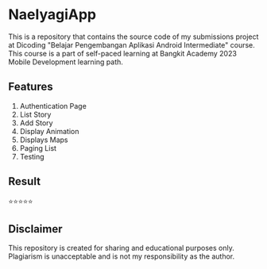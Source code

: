 # NaeIyagiApp
This is a repository that contains the source code of my submissions project at Dicoding "Belajar Pengembangan Aplikasi Android Intermediate" course. This course is a part of self-paced learning at Bangkit Academy 2023 Mobile Development learning path.

## Features
1. Authentication Page
2. List Story
3. Add Story
4. Display Animation
5. Displays Maps
6. Paging List
7. Testing

## Result
⭐️⭐️⭐️⭐️⭐️

## Disclaimer
This repository is created for sharing and educational purposes only. Plagiarism is unacceptable and is not my responsibility as the author.
